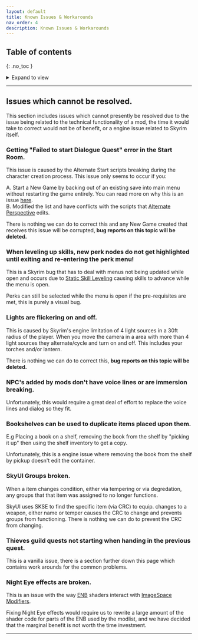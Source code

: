 ```yaml
---
layout: default
title: Known Issues & Workarounds
nav_order: 4
description: Known Issues & Workarounds
---
```


## Table of contents
{: .no_toc }
<details markdown="block">
  <summary>
     Expand to view
  </summary>
  {: .text-delta }
1. TOC
{:toc}
</details>

---
## Issues which cannot be resolved.

This section includes issues which cannot presently be resolved due to the issue being related to the technical functionality of a mod, the time it would take to correct would not be of benefit, or a engine issue related to Skyrim itself.

### Getting "Failed to start Dialogue Quest" error in the Start Room.

This issue is caused by the Alternate Start scripts breaking during the character creation process. This issue only seems to occur if you:

 A. Start a New Game by backing out of an existing save into main menu without restarting the game entirely. You can read more on why this is an issue [here]().  
 B. Modified the list and have conflicts with the scripts that [Alternate Perspective](https://www.nexusmods.com/skyrimspecialedition/mods/50307) edits.  

There is nothing we can do to correct this and any New Game created that receives this issue will be corrupted, **bug reports on this topic will be deleted.**

### When leveling up skills, new perk nodes do not get highlighted until exiting and re-entering the perk menu!

This is a Skyrim bug that has to deal with menus not being updated while open and occurs due to [Static Skill Leveling](https://www.nexusmods.com/skyrimspecialedition/mods/89940) causing skills to advance while the menu is open.  

Perks can still be selected while the menu is open if the pre-requisites are met, this is purely a visual bug. 

### Lights are flickering on and off.

This is caused by Skyrim's engine limitation of 4 light sources in a 30ft radius of the player. When you move the camera in a area with more than 4 light sources they alternate/cycle and turn on and off. This includes your torches and/or lantern.

There is nothing we can do to correct this, **bug reports on this topic will be deleted.**

### NPC's added by mods don't have voice lines or are immersion breaking.

Unfortunately, this would require a great deal of effort to replace the voice lines and dialog so they fit.

### Bookshelves can be used to duplicate items placed upon them.

E.g Placing a book on a shelf, removing the book from the shelf by "picking it up" then using the shelf inventory to get a copy.

Unfortunately, this is a engine issue where removing the book from the shelf by pickup doesn't edit the container.

### SkyUI Groups broken.

When a item changes condition, either via tempering or via degredation, any groups that that item was assigned to no longer functions.

SkyUI uses SKSE to find the specific item (via CRC) to equip. changes to a weapon, either name or temper causes the CRC to change and prevents groups from functioning. There is nothing we can do to prevent the CRC from changing.

### Thieves guild quests not starting when handing in the previous quest.

This is a vanilla issue, there is a section further down this page which contains work arounds for the common problems.

### Night Eye effects are broken.

This is an issue with the way [ENB](https://enbdev.com/) shaders interact with [ImageSpace Modifiers](https://ck.uesp.net/wiki/ImageSpace_Modifiers). 

Fixing Night Eye effects would require us to rewrite a large amount of the shader code for parts of the ENB used by the modlist, and we have decided that the marginal benefit is not worth the time investment.

---